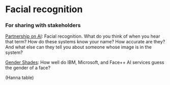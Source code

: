 # Facial recognition

### For sharing with stakeholders
[Partnership on AI](https://www.partnershiponai.org/facial-recognition-systems/): Facial recognition. What do you think of when you hear that term? How do these systems know your name? How accurate are they? And what else can they tell you about someone whose image is in the system?

[Gender Shades](http://gendershades.org/): How well do IBM, Microsoft, and Face++ AI services guess the gender of a face?

(Hanna table)
